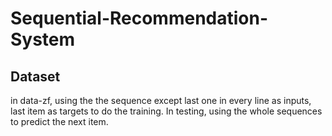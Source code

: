 # Sequential-Recommendation-System
## Dataset
in data-zf, using the the sequence except last one in every line as inputs, last item as targets to do the training.
In testing, using the whole sequences to predict the next item.
